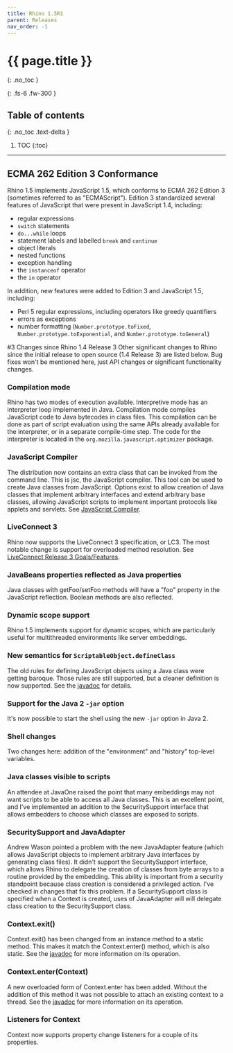 ```yaml
---
title: Rhino 1.5R1
parent: Releases
nav_order: -1
---
```


# {{ page.title }}
{: .no_toc }

{: .fs-6 .fw-300 }

## Table of contents
{: .no_toc .text-delta }

1. TOC
{:toc}

---
## ECMA 262 Edition 3 Conformance
Rhino 1.5 implements JavaScript 1.5, which conforms to ECMA 262 Edition 3 (sometimes referred to as "ECMAScript"). Edition 3 standardized several features of JavaScript that were present in JavaScript 1.4, including:
- regular expressions
- `switch` statements
- `do...while` loops
- statement labels and labelled `break` and `continue`
- object literals
- nested functions
- exception handling
- the `instanceof` operator
- the `in` operator

In addition, new features were added to Edition 3 and JavaScript 1.5, including:
- Perl 5 regular expressions, including operators like greedy quantifiers
- errors as exceptions
- number formatting (`Number.prototype.toFixed`, `Number.prototype.toExponential`, and `Number.prototype.toGeneral`)

#3 Changes since Rhino 1.4 Release 3
Other significant changes to Rhino since the initial release to open source (1.4 Release 3) are listed below. Bug fixes won't be mentioned here, just API changes or significant functionality changes.

### Compilation mode
Rhino has two modes of execution available. Interpretive mode has an interpreter loop implemented in Java. Compilation mode compiles JavaScript code to Java bytecodes in class files. This compilation can be done as part of script evaluation using the same APIs already available for the interpreter, or in a separate compile-time step. The code for the interpreter is located in the `org.mozilla.javascript.optimizer` package.

### JavaScript Compiler
The distribution now contains an extra class that can be invoked from the command line. This is jsc, the JavaScript compiler. This tool can be used to create Java classes from JavaScript. Options exist to allow creation of Java classes that implement arbitrary interfaces and extend arbitrary base classes, allowing JavaScript scripts to implement important protocols like applets and servlets. See [JavaScript Compiler](../../_tools/javascript_compiler.md).

### LiveConnect 3
Rhino now supports the LiveConnect 3 specification, or LC3. The most notable change is support for overloaded method resolution. See [LiveConnect Release 3 Goals/Features](https://www-archive.mozilla.org/js/liveconnect/lc3_proposal.html).

### JavaBeans properties reflected as Java properties
Java classes with getFoo/setFoo methods will have a "foo" property in the JavaScript reflection. Boolean methods are also reflected.

### Dynamic scope support
Rhino 1.5 implements support for dynamic scopes, which are particularly useful for multithreaded environments like server embeddings.

### New semantics for `ScriptableObject.defineClass`
The old rules for defining JavaScript objects using a Java class were getting baroque. Those rules are still supported, but a cleaner definition is now supported. See the [javadoc](https://javadoc.io/doc/org.mozilla/rhino/latest/org/mozilla/javascript/ScriptableObject.html#defineClass-org.mozilla.javascript.Scriptable-java.lang.Class-boolean-boolean-) for details.

### Support for the Java 2 `-jar` option
It's now possible to start the shell using the new `-jar` option in Java 2.

### Shell changes
Two changes here: addition of the "environment" and "history" top-level variables.

### Java classes visible to scripts
An attendee at JavaOne raised the point that many embeddings may not want scripts to be able to access all Java classes. This is an excellent point, and I've implemented an addition to the SecuritySupport interface that allows embedders to choose which classes are exposed to scripts.

### SecuritySupport and JavaAdapter
Andrew Wason pointed a problem with the new JavaAdapter feature (which allows JavaScript objects to implement arbitrary Java interfaces by generating class files). It didn't support the SecuritySupport interface, which allows Rhino to delegate the creation of classes from byte arrays to a routine provided by the embedding. This ability is important from a security standpoint because class creation is considered a privileged action.
I've checked in changes that fix this problem. If a SecuritySupport class is specified when a Context is created, uses of JavaAdapter will will delegate class creation to the SecuritySupport class.

### Context.exit()
Context.exit() has been changed from an instance method to a static method. This makes it match the Context.enter() method, which is also static. See the [javadoc](https://javadoc.io/doc/org.mozilla/rhino/latest/org/mozilla/javascript/Context.html#exit--) for more information on its operation.

### Context.enter(Context)
A new overloaded form of Context.enter has been added. Without the addition of this method it was not possible to attach an existing context to a thread. See the [javadoc](https://javadoc.io/doc/org.mozilla/rhino/latest/org/mozilla/javascript/Context.html#enter-org.mozilla.javascript.Context-) for more information on its operation.

### Listeners for Context
Context now supports property change listeners for a couple of its properties.
